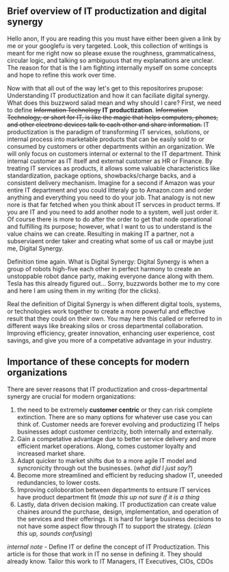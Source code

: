 ## Brief overview of IT productization and digital synergy

Hello anon, If you are reading this you must have either been given a link by me or your googlefu is very targeted. Look, this collection of writings is meant for me right now so please exuse the roughness, grammaticalness, circular logic, and talking so ambiguous that my explanations are unclear. The reason for that is the I am fighting internally myself on some concepts and hope to refine this work over time. 

Now with that all out of the way let's get to this repositorires prupose: Understanding IT productization and how it can faciliate digital synergy. What does this buzzword salad mean and why should I care? First, we need to define ~~Information Technology~~ **IT productization**. ~~Information Technology, or short for IT, is like the magic that helps computers, phones, and other electronc devices talk to each other and share information.~~ IT productization is the paradigm of transforming IT services, solutions, or internal process into marketable products that can be easily sold to or consumed by customers or other departments within an organization. We will only focus on customers internal or external to the IT department. Think internal customer as IT itself and external customer as HR or Finance. By treating IT services as products, it allows some valuable characteristics like standardization, package options, showbacks/charge backs, and a consistent delivery mechanism. Imagine for a second if Amazon was your entire IT department and you could litteraly go to Amazon.com and order anything and everything you need to do your job. That analogy is not new nore is that far fetched when you think about IT servces in product terms. If you are IT and you need to add another node to a system, well just order it. Of course there is more to do after the order to get that node operational and fulfilling its purpose; however, what I want to us to understand is the value chains we can create. Resulting in making IT a partner, not a subserviaent order taker and creating what some of us call or maybe just me, Digital Synergy.

Definition time again. What is Digital Synergy: Digital Synergy is when a group of robots high-five each other in perfect harmony to create an unstoppable robot dance party, making everyone dance along with them. Tesla has this already figured out... Sorry, buzzwords bother me to my core and here I am using them in my writing (for the clicks).

Real the definition of Digital Synergy is when different digital tools, systems, or technologies work together to create a more powerful and effective result that they could on their own. You may here this called or referred to in different ways like breaking silos or cross departmental collaboration. Improving efficiency, greater innovation, enhancing user experience, cost savings, and give you more of a competative advantage in your industry.



## Importance of these concepts for modern organizations

There are sever reasons that IT productization and cross-departmental synergy are crucial for modern organizations: 

1. the need to be extremely **customer centric** or they can risk complete extinction. There are so many options for whatever use case you can think of. Customer needs are forever evolving and productizing IT helps businesses adopt customer centrizcity, both internally and externally. 
2. Gain a competative advantage due to better service delivery and more efficient market operations. Along, comes customer loyalty and increased market share.
3. Adapt quicker to market shifts due to a more agile IT model and syncronicity through out the businesses. (*what did I just say?*)
4. Become more streamlined and efficient by reducing shadow IT, uneeded redundancies, to lower costs.
5. Improving colloboration between departments to entsure IT services have product department fit (*made this up not sure if it is a thing*
6. Lastly, data driven decision making. IT productization can create value chaines around the purchase, design, implementation, and operation of the services and their offerings. It is hard for large business decisions to not have some aspect flow through IT to support the strategy. (*clean this up, sounds confusing*)


*internal note* - Define IT or define the concept of IT Productization. This article is for those that work in IT no sense in defining it. They should already know. Tailor this work to IT Managers, IT Executives, CIOs, CDOs
